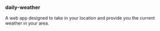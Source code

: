 ### daily-weather

A web app designed to take in your location and provide you the current weather in your area. 




